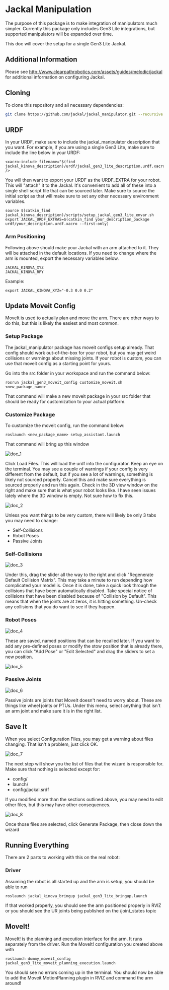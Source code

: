 # Jackal Manipulation
The purpose of this package is to make integration of manipulators much simpler.  Currently this package only includes Gen3 Lite integrations, but supported manipulators will be expanded over time.

This doc will cover the setup for a single Gen3 Lite Jackal.

## Additional Information
Please see http://www.clearpathrobotics.com/assets/guides/melodic/jackal for additional information on configuring Jackal.

## Cloning
To clone this repository and all necessary dependencies:

```bash
git clone https://github.com/jackal/jackal_manipulator.git --recursive
```

## URDF
In your URDF, make sure to include the jackal_manipulator description that you want. For example, if you are using a single Gen3 Lite, make sure to include the line below in your URDF:

```
<xacro:include filename="$(find jackal_kinova_description)/urdf/jackal_gen3_lite_description.urdf.xacro" />
```

You will then want to export your URDF as the URDF_EXTRA for your robot.  This will "attach" it to the Jackal.  It's convenient to add all of these into a single shell script file that can be sourced later. Make sure to source the initial script as that will make sure to set any other necessary environment variables.

```
source $(catkin_find jackal_kinova_description)/scripts/setup_jackal_gen3_lite_envar.sh
export JACKAL_URDF_EXTRAS=$(catkin_find your_description_package urdf/your_description.urdf.xacro --first-only)
```

### Arm Positioning
Following above should make your Jackal with an arm attached to it.  They will be attached in the default locations.  If you need to change where the arm is mounted, export the necessary variables below.

```
JACKAL_KINOVA_XYZ
JACKAL_KINOVA_RPY
```
Example:

```
export JACKAL_KINOVA_XYZ="-0.3 0.0 0.2"
```

## Update Moveit Config
MoveIt is used to actually plan and move the arm.  There are other ways to do this, but this is likely the easiest and most common.

### Setup Package
The jackal_manipulator package has moveit configs setup already.  That config should work out-of-the-box for your robot, but you may get weird collisions or warnings about missing joints.  If your robot is custom, you can use that moveit config as a starting point for yours.

Go into the src folder in your workspace and run the command below:

```
rosrun jackal_gen3_moveit_config customize_moveit.sh <new_package_name>
```

That command will make a new moveit package in your src folder that should be ready for customization to your actual platform.

### Customize Package

To customize the moveit config, run the command below:

```
roslaunch <new_package_name> setup_assistant.launch
```

That command will bring up this window

![doc_1](doc_1.png)

Click Load Files.  This will load the urdf into the configurator.  Keep an eye on the terminal.  You may see a couple of warnings if your config is very different from the default, but if you see a lot of warnings, something is likely not sourced properly.  Cancel this and make sure everything is sourced properly and run this again.  Check in the 3D view window on the right and make sure that is what your robot looks like.  I have seen issues lately where the 3D window is empty.  Not sure how to fix this.

![doc_2](doc_2.png)

Unless you want things to be very custom, there will likely be only 3 tabs you may need to change:

- Self-Collisions
- Robot Poses
- Passive Joints

### Self-Collisions

![doc_3](doc_3.png)

Under this, drag the slider all the way to the right and click "Regenerate Default Collision Matrix".  This may take a minute to run depending how complicated your model is.  Once it is done, take a quick look through the collisions that have been automatically disabled.  Take special notice of collisions that have been disabled because of "Collision by Default".  This means that when the joints are at zeros, it is hitting something.  Un-check any collisions that you do want to see if they happen.

### Robot Poses

![doc_4](doc_4.png)

These are saved, named positions that can be recalled later.  If you want to add any pre-defined poses or modify the stow position that is already there, you can click "Add Pose" or "Edit Selected" and drag the sliders to set a new position.

![doc_5](doc_5.png)

### Passive Joints

![doc_6](doc_6.png)

Passive joints are joints that MoveIt doesn't need to worry about.  These are things like wheel joints or PTUs.  Under this menu, select anything that isn't an arm joint and make sure it is in the right list.

## Save It
When you select Configuration Files, you may get a warning about files changing.  That isn't a problem, just click OK.

![doc_7](doc_7.png)

The next step will show you the list of files that the wizard is responsible for.  Make sure that nothing is selected except for:

- config/
- launch/
- config/jackal.srdf

If you modified more than the sections outlined above, you may need to edit other files, but this may have other consequences.

![doc_8](doc_8.png)

Once those files are selected, click Generate Package, then close down the wizard

## Running Everything
There are 2 parts to working with this on the real robot:

### Driver
Assuming the robot is all started up and the arm is setup, you should be able to run

```
roslaunch jackal_kinova_bringup jackal_gen3_lite_bringup.launch
```

If that worked properly, you should see the arm positioned properly in RVIZ or you should see the UR joints being published on the /joint_states topic

## MoveIt!
MoveIt! is the planning and execution interface for the arm.  It runs separately from the driver.  Run the MoveIt! configuration you created above with

```
roslaunch dummy_moveit_config jackal_gen3_lite_moveit_planning_execution.launch
```

You should see no errors coming up in the terminal.  You should now be able to add the Moveit MotionPlanning plugin in RVIZ and command the arm around!
